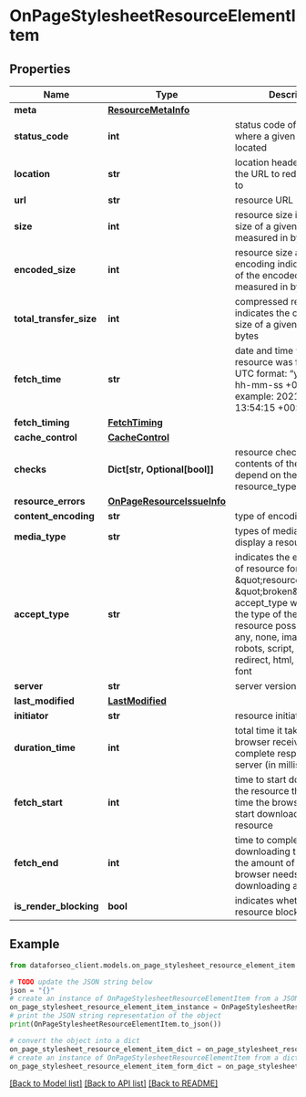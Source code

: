 # OnPageStylesheetResourceElementItem


## Properties

Name | Type | Description | Notes
------------ | ------------- | ------------- | -------------
**meta** | [**ResourceMetaInfo**](ResourceMetaInfo.md) |  | [optional] 
**status_code** | **int** | status code of the page where a given resource is located | [optional] 
**location** | **str** | location header indicates the URL to redirect a page to | [optional] 
**url** | **str** | resource URL | [optional] 
**size** | **int** | resource size indicates the size of a given resource measured in bytes | [optional] 
**encoded_size** | **int** | resource size after encoding indicates the size of the encoded resource measured in bytes | [optional] 
**total_transfer_size** | **int** | compressed resource size indicates the compressed size of a given resource in bytes | [optional] 
**fetch_time** | **str** | date and time when a resource was fetched in the UTC format: “yyyy-mm-dd hh-mm-ss +00:00” example: 2021-02-17 13:54:15 +00:00 | [optional] 
**fetch_timing** | [**FetchTiming**](FetchTiming.md) |  | [optional] 
**cache_control** | [**CacheControl**](CacheControl.md) |  | [optional] 
**checks** | **Dict[str, Optional[bool]]** | resource check-ups contents of the array depend on the resource_type | [optional] 
**resource_errors** | [**OnPageResourceIssueInfo**](OnPageResourceIssueInfo.md) |  | [optional] 
**content_encoding** | **str** | type of encoding | [optional] 
**media_type** | **str** | types of media used to display a resource | [optional] 
**accept_type** | **str** | indicates the expected type of resource for example, if \&quot;resource_type\&quot;: \&quot;broken\&quot;, accept_type will indicate the type of the broken resource possible values: any, none, image, sitemap, robots, script, stylesheet, redirect, html, text, other, font | [optional] 
**server** | **str** | server version | [optional] 
**last_modified** | [**LastModified**](LastModified.md) |  | [optional] 
**initiator** | **str** | resource initiator | [optional] 
**duration_time** | **int** | total time it takes until a browser receives a complete response from a server (in milliseconds) | [optional] 
**fetch_start** | **int** | time to start downloading the resource the amount of time the browser needs to start downloading a resource | [optional] 
**fetch_end** | **int** | time to complete downloading the resource the amount of time the browser needs to complete downloading a resource | [optional] 
**is_render_blocking** | **bool** | indicates whether the resource blocks rendering | [optional] 

## Example

```python
from dataforseo_client.models.on_page_stylesheet_resource_element_item import OnPageStylesheetResourceElementItem

# TODO update the JSON string below
json = "{}"
# create an instance of OnPageStylesheetResourceElementItem from a JSON string
on_page_stylesheet_resource_element_item_instance = OnPageStylesheetResourceElementItem.from_json(json)
# print the JSON string representation of the object
print(OnPageStylesheetResourceElementItem.to_json())

# convert the object into a dict
on_page_stylesheet_resource_element_item_dict = on_page_stylesheet_resource_element_item_instance.to_dict()
# create an instance of OnPageStylesheetResourceElementItem from a dict
on_page_stylesheet_resource_element_item_form_dict = on_page_stylesheet_resource_element_item.from_dict(on_page_stylesheet_resource_element_item_dict)
```
[[Back to Model list]](../README.md#documentation-for-models) [[Back to API list]](../README.md#documentation-for-api-endpoints) [[Back to README]](../README.md)


